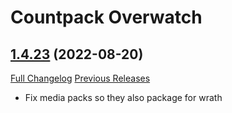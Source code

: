 # <DBM> Countpack Overwatch

## [1.4.23](https://github.com/DeadlyBossMods/DBM-CountPack-Overwatch/tree/1.4.23) (2022-08-20)
[Full Changelog](https://github.com/DeadlyBossMods/DBM-CountPack-Overwatch/compare/1.4.22...1.4.23) [Previous Releases](https://github.com/DeadlyBossMods/DBM-CountPack-Overwatch/releases)

- Fix media packs so they also package for wrath  
